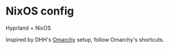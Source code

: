 # NixOS config

Hyprland + NixOS

Inspired by DHH's [Omarchy][omarchy] setup, follow Omarchy's shortcuts.

[omarchy]: https://github.com/basecamp/omarchy

